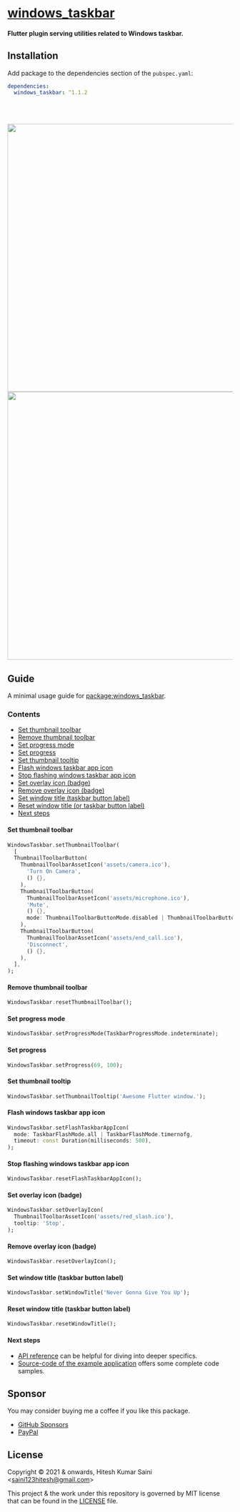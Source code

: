 # [windows_taskbar](https://github.com/alexmercerind/windows_taskbar)

#### Flutter plugin serving utilities related to Windows taskbar.

## Installation

Add package to the dependencies section of the `pubspec.yaml`:

```yaml
dependencies:
  windows_taskbar: ^1.1.2
```

<br></br>

<img width="600" height="auto" src="https://user-images.githubusercontent.com/28951144/205107667-c3db0382-a5fa-456d-af01-7c5ab9c94ceb.gif">
<img width="600" height="auto" src="https://user-images.githubusercontent.com/28951144/205107645-9732aabe-0e39-42c7-87d3-bbd2bca82fa6.gif">

## Guide

A minimal usage guide for [package:windows_taskbar](https://github.com/alexmercerind/windows_taskbar).

### Contents

- [Set thumbnail toolbar](#set-thumbnail-toolbar)
- [Remove thumbnail toolbar](#remove-thumbnail-toolbar)
- [Set progress mode](#set-progress-mode)
- [Set progress](#set-progress)
- [Set thumbnail tooltip](#set-thumbnail-tooltip)
- [Flash windows taskbar app icon](#flash-windows-taskbar-app-icon)
- [Stop flashing windows taskbar app icon](#stop-flashing-windows-taskbar-app-icon)
- [Set overlay icon (badge)](#set-overlay-icon-badge)
- [Remove overlay icon (badge)](#remove-overlay-icon-badge)
- [Set window title (taskbar button label)](#set-window-title-taskbar-button-label)
- [Reset window title (or taskbar button label)](#reset-window-title-taskbar-button-label)
- [Next steps](#next-steps)

#### Set thumbnail toolbar

```dart
WindowsTaskbar.setThumbnailToolbar(
  [
  ThumbnailToolbarButton(
    ThumbnailToolbarAssetIcon('assets/camera.ico'),
      'Turn On Camera',
      () {},
    ),
    ThumbnailToolbarButton(
      ThumbnailToolbarAssetIcon('assets/microphone.ico'),
      'Mute',
      () {},
      mode: ThumbnailToolbarButtonMode.disabled | ThumbnailToolbarButtonMode.dismissionClick,
    ),
    ThumbnailToolbarButton(
      ThumbnailToolbarAssetIcon('assets/end_call.ico'),
      'Disconnect',
      () {},
    ),
  ],
);
```

#### Remove thumbnail toolbar

```dart
WindowsTaskbar.resetThumbnailToolbar();
```

#### Set progress mode

```dart
WindowsTaskbar.setProgressMode(TaskbarProgressMode.indeterminate);
```

#### Set progress

```dart
WindowsTaskbar.setProgress(69, 100);
```

#### Set thumbnail tooltip

```dart
WindowsTaskbar.setThumbnailTooltip('Awesome Flutter window.');
```

#### Flash windows taskbar app icon

```dart
WindowsTaskbar.setFlashTaskbarAppIcon(
  mode: TaskbarFlashMode.all | TaskbarFlashMode.timernofg,
  timeout: const Duration(milliseconds: 500),
);
```

#### Stop flashing windows taskbar app icon

```dart
WindowsTaskbar.resetFlashTaskbarAppIcon();
```

#### Set overlay icon (badge)

```dart
WindowsTaskbar.setOverlayIcon(
  ThumbnailToolbarAssetIcon('assets/red_slash.ico'),
  tooltip: 'Stop',
);
```

#### Remove overlay icon (badge)

```dart
WindowsTaskbar.resetOverlayIcon();
```

#### Set window title (taskbar button label)

```dart
WindowsTaskbar.setWindowTitle('Never Gonna Give You Up');
```

#### Reset window title (taskbar button label)

```dart
WindowsTaskbar.resetWindowTitle();
```

#### Next steps

- [API reference](https://pub.dev/documentation/windows_taskbar/latest/windows_taskbar/windows_taskbar-library.html) can be helpful for diving into deeper specifics.
- [Source-code of the example application](https://github.com/alexmercerind/windows_taskbar/blob/master/example/lib/main.dart) offers some complete code samples.

## Sponsor

You may consider buying me a coffee if you like this package.

- [GitHub Sponsors](https://github.com/sponsors/alexmercerind)
- [PayPal](https://paypal.me/alexmercerind)

## License

Copyright © 2021 & onwards, Hitesh Kumar Saini <<saini123hitesh@gmail.com>>

This project & the work under this repository is governed by MIT license that can be found in the [LICENSE](https://github.com/alexmercerind/windows_taskbar/blob/master/LICENSE) file.
